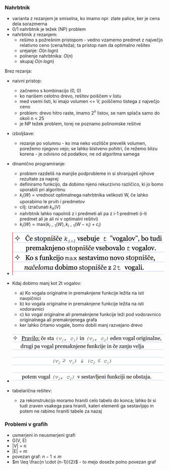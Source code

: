 ### Nahrbtnik
- varianta z rezanjem je smiselna, ko imamo npr. zlate palice, ker je cena dela sorazmerna
- 0/1 nahrbtnik je težek (NP) problem
- nahrbtnik z rezanjem:
	- rešimo s požrešnim pristopom - vedno vzamemo predmet z največjo relativno ceno (cena/teža); ta pristop nam da optimalno rešitev
	- urejanje: $O(n \; logn)$
	- polnenje nahrbtnika: $O(n)$
	- skupaj $O(n \; logn)$

Brez rezanja:
- naivni pristop:
	- začnemo s kombinacijo (0, 0)
	- ko narišem celotno drevo, rešitev poiščem v listu
	- med vsemi listi, ki imajo volumen <= V, poiščemo tistega z največjo ceno
	- problem: drevo hitro raste, imamo $2^n$ listov, se nam splača samo do okoli n < 25
	- je NP težek problem, torej ne poznamo polinomske rešitve
- izboljšave:
	- rezanje po volumnu - ko ima neko vozlišče prevelik volumen, porežemo njegovo vejo; se lahko bistveno pohitri, če režemo blizu korena - je odvisno od podatkov, ne od algoritma samega
- dinamično programiranje:
	- problem razdeliš na manjše podprobleme in si shranjuješ njihove rezultate za naprej
	- definiramo funkcijo, da dobimo njeno rekurzivno različico, ki jo bomo uporabili pri algoritmu
	- $k_i(W)$ = vrednost optimalnega nahrbtnika velikosti W, če lahko uporabimo le prvih i predmetov
	- cilj: izračunati $k_n(V)$
	- nahrbtnik lahko napolniš z i predmeti ali pa z i-1 predmeti (i-ti predmet ali je ali ni v optimalni rešitvi)
	- $k_i(W) = \text{max}(k_{i-1}(W), k_{i-1}(W - v_i) + c_i)$

- ![400](../../Images3/Pasted%20image%2020250513094000.png)
- Kdaj dobimo manj kot 2t vogalov:
	- a) Ko vogala originalne in premaknjene funkcije ležita na isti navpičnici
	- b) ko vogala originalne in premaknjene funkcije ležita na isti vodoravnici
	- c) ko vogal originalne ali premaknjene funkcije leži pod vodoravnico originalnega ali premaknjenega grafa
	- ker lahko črtamo vogale, bomo dobili manj razvejano drevo
- ![450](../../Images3/Pasted%20image%2020250513100347.png)

- tabelarična rešitev:
	- za rekonstrukcijo moramo hraniti celo tabelo do konca; lahko bi si tudi zraven vsakega para hranili, kateri elementi ga sestavljajo in potem ne rabimo hraniti tabele za nazaj

### Problemi v grafih
- usmerjeni in neusmerjeni grafi
- G(V, E)
- |V| = n
- |E| = m
- povezan graf: $n - 1 \leq m$
- $m \leq \frac{n \cdot (n-1)}{2}$ - to mejo doseže polno povezan graf